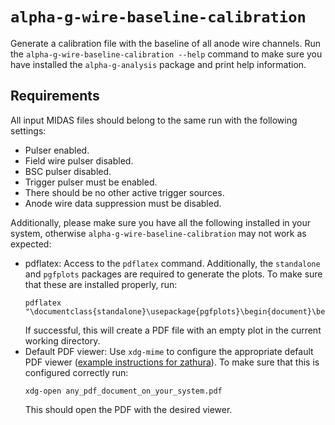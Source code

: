 # `alpha-g-wire-baseline-calibration`

Generate a calibration file with the baseline of all anode wire channels. Run
the `alpha-g-wire-baseline-calibration --help` command to make sure you have
installed the `alpha-g-analysis` package and print help information.

## Requirements

All input MIDAS files should belong to the same run with the following settings:
- Pulser enabled.
- Field wire pulser disabled.
- BSC pulser disabled.
- Trigger pulser must be enabled.
- There should be no other active trigger sources.
- Anode wire data suppression must be disabled.

Additionally, please make sure you have all the following installed in your
system, otherwise `alpha-g-wire-baseline-calibration` may not work as expected:

- pdflatex: Access to the `pdflatex` command. Additionally, the `standalone` and
`pgfplots` packages are required to generate the plots. To make sure that these
are installed properly, run:
	```
	pdflatex "\documentclass{standalone}\usepackage{pgfplots}\begin{document}\begin{tikzpicture}\begin{axis}\end{axis}\end{tikzpicture}\end{document}"
	```
	If successful, this will create a PDF file with an empty plot in the current
working directory.
- Default PDF viewer: Use `xdg-mime` to configure the appropriate default PDF
 viewer ([example instructions for zathura](https://wiki.archlinux.org/title/zathura#Make_zathura_the_default_pdf_viewer)).
To make sure that this is configured correctly run:
	```
	xdg-open any_pdf_document_on_your_system.pdf
	```
	This should open the PDF with the desired viewer.
